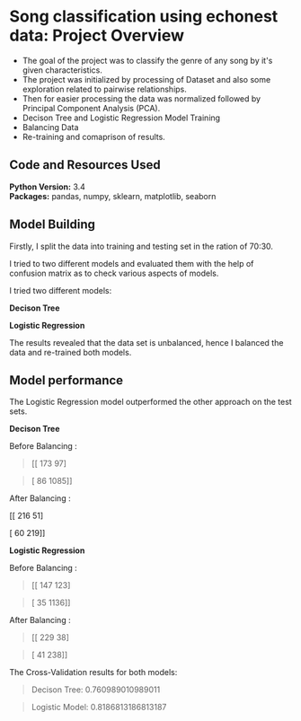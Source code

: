 # Song classification using echonest data: Project Overview
* The goal of the project was to classify the genre of any song by it's given characteristics.
* The project was initialized by processing of Dataset and also some exploration related to
pairwise relationships.
* Then for easier processing the data was normalized followed by Principal Component
Analysis (PCA).
* Decison Tree and Logistic Regression Model Training
* Balancing Data
* Re-training and comaprison of results.

## Code and Resources Used 
**Python Version:** 3.4  
**Packages:** pandas, numpy, sklearn, matplotlib, seaborn

## Model Building 

Firstly, I split the data into training and testing set in the ration of 70:30. 

I tried to two different models and evaluated them with the help of confusion matrix as to check various aspects of models. 

I tried two different models:

**Decison Tree**

**Logistic Regression**

The results revealed that the data set is unbalanced, hence I balanced the data and re-trained both models.

## Model performance
The Logistic Regression model outperformed the other approach on the test sets. 

**Decison Tree** 

Before Balancing : 

>[[ 173   97]

>[  86 1085]]

After Balancing : 

[[ 216   51]

[  60 219]]     
                    
**Logistic Regression** 

Before Balancing : 

>[[ 147  123]

>[  35 1136]]

After Balancing : 

>[[ 229  38]

>[  41 238]]                         

The Cross-Validation results for both models:

>Decison Tree: 0.760989010989011

>Logistic Model: 0.8186813186813187
